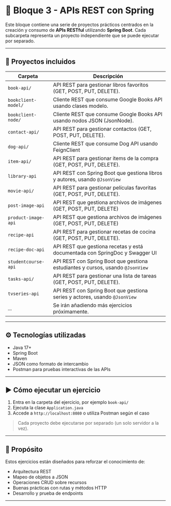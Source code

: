 # 🧩 Bloque 3 - APIs REST con Spring

Este bloque contiene una serie de proyectos prácticos centrados en la creación y consumo de **APIs RESTful** utilizando **Spring Boot**. Cada subcarpeta representa un proyecto independiente que se puede ejecutar por separado.

---

## 📁 Proyectos incluidos

| Carpeta       | Descripción                                                            |
|---------------|------------------------------------------------------------------------|
| `book-api/` | API REST para gestionar libros favoritos (GET, POST, PUT, DELETE).|
| `bookclient-model/` | Cliente REST que consume Google Books API usando clases modelo. |
| `bookclient-node/`  | Cliente REST que consume Google Books API usando nodos JSON (JsonNode). |
| `contact-api/` | API REST para gestionar contactos (GET, POST, PUT, DELETE).|
| `dog-api/` | Cliente REST que consume Dog API usando FeignClient |
| `item-api/` | API REST para gestionar items de la compra (GET, POST, PUT, DELETE).|
| `library-api` | API REST con Spring Boot que gestiona libros y autores, usando `@JsonView` |
| `movie-api/` | API REST para gestionar películas favoritas (GET, POST, PUT, DELETE).|
| `post-image-api` | API REST que gestiona archivos de imágenes (GET, POST, PUT, DELETE) |
| `product-image-api` | API REST que gestiona archivos de imágenes (GET, POST, PUT, DELETE) |
| `recipe-api` | API REST para gestionar recetas de cocina (GET, POST, PUT, DELETE). |
| `recipe-doc-api` | API REST que gestiona recetas y está documentada con SpringDoc y Swagger UI |
| `studentcourse-api` | API REST con Spring Boot que gestiona estudiantes y cursos, usando `@JsonView` |
| `tasks-api/`| API REST para gestionar una lista de tareas (GET, POST, PUT, DELETE).|
| `tvseries-api` | API REST con Spring Boot que gestiona series y actores, usando `@JsonView` |
| _..._ | Se irán añadiendo más ejercicios próximamente.|

---

## ⚙️ Tecnologías utilizadas

- Java 17+
- Spring Boot
- Maven
- JSON como formato de intercambio
- Postman para pruebas interactivas de las APIs

---

## ▶️ Cómo ejecutar un ejercicio

1. Entra en la carpeta del ejercicio, por ejemplo `book-api/`
2. Ejecuta la clase `Application.java`
3. Accede a `http://localhost:8080` o utiliza Postman según el caso

> Cada proyecto debe ejecutarse por separado (un solo servidor a la vez).

---

## 📝 Propósito

Estos ejercicios están diseñados para reforzar el conocimiento de:

- Arquitectura REST
- Mapeo de objetos a JSON
- Operaciones CRUD sobre recursos
- Buenas prácticas con rutas y métodos HTTP
- Desarrollo y prueba de endpoints

---